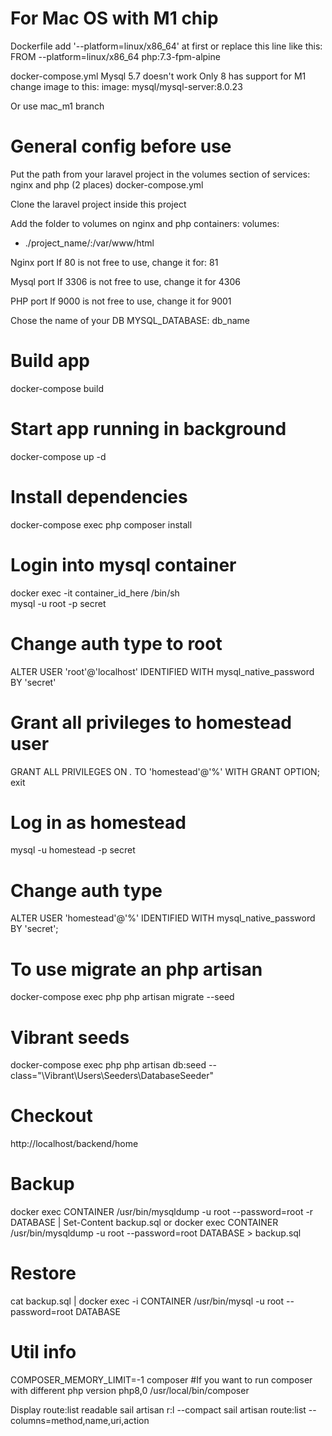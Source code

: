# For Mac OS with M1 chip
Dockerfile 
add '--platform=linux/x86_64' at first or replace this line like this:
FROM --platform=linux/x86_64 php:7.3-fpm-alpine

docker-compose.yml
Mysql 5.7 doesn't work
Only 8 has support for M1
change image to this:
image: mysql/mysql-server:8.0.23

Or use mac_m1 branch

# General config before use
Put the path from your laravel project in the volumes section of services: nginx and php (2 places) docker-compose.yml 

Clone the laravel project inside this project

Add the folder to volumes on nginx and php containers:
volumes:
  - ./project_name/:/var/www/html

Nginx port
If 80 is not free to use, change it for: 81

Mysql port
If 3306 is not free to use, change it for 4306

PHP port
If 9000 is not free to use, change it for 9001

Chose the name of your DB
MYSQL_DATABASE: db_name

# Build app
docker-compose build

# Start app running in background
docker-compose up -d

# Install dependencies
docker-compose exec php composer install


# Login into mysql container
docker exec -it container_id_here /bin/sh  
mysql -u root -p
secret

# Change auth type to root
ALTER USER 'root'@'localhost' IDENTIFIED WITH mysql_native_password BY 'secret'

# Grant all privileges to homestead user
GRANT ALL PRIVILEGES ON *.* TO 'homestead'@'%' WITH GRANT OPTION;
exit

# Log in as homestead
mysql -u homestead -p
secret

# Change auth type
ALTER USER 'homestead'@'%' IDENTIFIED WITH mysql_native_password BY 'secret';

# To use migrate an php artisan
docker-compose exec php php artisan migrate --seed

# Vibrant seeds
docker-compose exec php php artisan db:seed --class="\Vibrant\Users\Seeders\DatabaseSeeder" 

# Checkout
http://localhost/backend/home

# Backup
docker exec CONTAINER /usr/bin/mysqldump -u root --password=root -r DATABASE | Set-Content backup.sql
or
docker exec CONTAINER /usr/bin/mysqldump -u root --password=root DATABASE > backup.sql

# Restore
cat backup.sql | docker exec -i CONTAINER /usr/bin/mysql -u root --password=root DATABASE

# Util info
COMPOSER_MEMORY_LIMIT=-1 composer <command>
#If you want to run composer with different php version
 php8,0 /usr/local/bin/composer 

Display route:list readable
 sail artisan r:l --compact
 sail artisan route:list --columns=method,name,uri,action  





